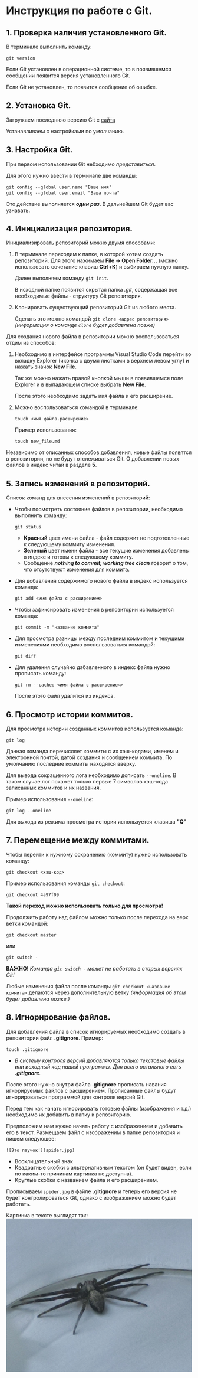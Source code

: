 # Инструкция по работе с Git.

## 1. Проверка наличия установленного Git.

В терминале выполнить команду:

```
git version
```

Если Git установлен в операционной системе, то в появившемся сообщении появится версия установленного Git.

Если Git не установлен, то появится сообщение об ошибке.

## 2. Установка Git.

Загружаем последнюю версию Git с [сайта](https://git-scm.com/downloads "Ссылка на скачивание")

Устанавливаем с настройками по умолчанию.

## 3. Настройка Git.

При первом использовании Git небходимо *представиться*.

Для этого нужно ввести в терминале две команды:

```
git config --global user.name "Ваше имя"
git config --global user.email "Ваша почта"
```

Это действие выполняется _**один раз**_. В дальнейшем Git будет вас узнавать.

## 4. Инициализация репозитория.

Инициализировать репозиторий можно двумя способами:

1. В терминале переходим к папке, в которой хотим создать репозиторий. Для этого нажимаем **File -> Open Folder...** (можно использовать сочетание клавиш **Ctrl+K**) и выбираем нужную папку.

    Далее выполняем команду `git init`. 

    В исходной папке появится скрытая папка *.git*, содержащая все необходимые файлы - структуру Git репозитория.

2. Клонировать существующий репозиторий Git из любого места.

    Сделать это можно командой `git clone <адрес репозитория>` *(информация о команде `clone` будет добавлена позже)*

Для создания нового файла в репозитории можно воспользоваться отдим из способов:

1. Необходимо в интерфейсе программы Visual Studio Code перейти во вкладку Explorer (иконка с двумя листками в верхнем левом углу) и нажать значок **New File**. 

    Так же можно нажать правой кнопкой мыши в появившемся поле Explorer и в выпадающем списке выбрать **New File**.

    После этого необходимо задать иия файла и его расширение.

2. Можно воспользоваться командой в терминале:

    ```
    touch <имя файла.расширение>
    ```
    Пример использования:

    ```
    touch new_file.md
    ```

Независимо от описанных способов добавления, новые файлы появятся в репозитории, но не будут отслеживаться Git. О добавлении новых файлов в индекс читай в разделе **5**.

## 5. Запись изменений в репозиторий.

Список команд для внесения изменений в репозиторий:

* Чтобы посмотреть состояние файлов в репозитории, необходимо выполнить команду:

    ```
    git status
    ```

    * **Красный** цвет имени файла - файл содержит не подготовленные к следующему коммиту изменения.
    * **Зеленый** цвет имени файла - все текущие изменения добавлены в индекс и готовы к следующему коммиту.
    * Сообщение _**nothing to commit, working tree clean**_ говорит о том, что отсутствуют изменения для коммита.

* Для добавления содержимого нового файла в индекс используется команда:

    ```
    git add <имя файла с расширением>
    ```

* Чтобы зафиксировать изменения в репозитории используется команда:

    ```
    git commit -m "название коммита"
    ```

* Для просмотра разницы между последним коммитом и текущими изменениями необходимо воспользоваться командой:

   ```
   git diff
   ```

* Для удаления случайно дабавленного в индекс файла нужно прописать команду:

    ~~~
    git rm --cached <имя файла с расширением>
    ~~~

    После этого файл удалится из индекса.

## 6. Просмотр истории коммитов.

Для просмотра истории созданных коммитов используется команда:

```
git log
```

Данная команда перечисляет коммиты с их хэш-кодами, именем и электронной почтой, датой создания и сообщением коммита.
По умолчанию последние коммиты находятся вверху.

Для вывода сокращенного лога необходимо дописать `--oneline`. В таком случае лог покажет только первые 7 символов хэш-кода записанных коммитов и их названия.

Пример использования `--oneline`:

```
git log --oneline
```

Для выхода из режима просмотра истории используется клавиша
**"Q"**

## 7. Перемещение между коммитами.

Чтобы перейти к нужному сохранению (коммиту) нужно использовать команду:

```
git checkout <хэш-код>
```

Пример использования команды `git checkout`:

```
git checkout 4a97f09
```

**Такой переход можно использовать только для просмотра!**

Продолжить работу над файлом можно только после перехода на верх ветки командой:

```
git checkout master
```

или

```
git switch -
```

**ВАЖНО!** *Команда `git switch -` может не работать в старых версиях Git!*

Любые изменения файла после команды `git checkout <название коммита>` делаются через дополнительную ветку 
*(информация об этом будет добавлена позже.)*

## 8. Игнорирование файлов.

Для добавления файла в список игнорируемых необходимо создать в репозитории файл **.gitignore**. Пример:

~~~
touch .gitignore
~~~

* *В систему контроля версий добавляются только текстовые файлы или исходный код нашей программы. Для всего остального есть __.gitignore__.*

После этого нужно внутри файла **.gitignore** прописать навания игнорируемых файлов с расширением. Прописанные файлы будут игнорироваться программой для контроля версий Git.

Перед тем как начать игнорировать готовые файлы (изображения и т.д.) необходимо их добавить в папку к репозиторию.

Предположим нам нужно начать работу с изображением и добавить его в текст. Размещаем файл с изображеним в папке репозитория и пишем следующее:

~~~
![Это паучок!](spider.jpg)
~~~

* Восклицательный знак
* Квадратные скобки с альтернативным текстом (он будет виден, если по каким-то причинам картинка не доступна).
* Круглые скобки с названием файла и его расширением.

Прописываем `spider.jpg` в файле **.gitignore** и теперь его версия не будет контролироваться Git, однако с изображением можно будет работать.

Картинка в тексте выглидят так:
![Это паучок!](spider.jpg)